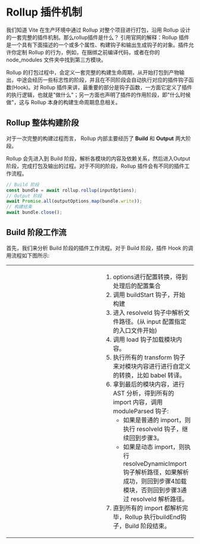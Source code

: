# Rollup 插件机制
我们知道 Vite 在生产环境中通过 Rollup 对整个项目进行打包，沿用 Rollup 设计的一套完整的插件机制。那么rollup插件是什么？ 引用官网的解释：Rollup 插件是一个具有下面描述的一个或多个属性、构建钩子和输出生成钩子的对象。插件允许你定制 Rollup 的行为，例如，在捆绑之前编译代码，或者在你的 node_modules 文件夹中找到第三方模块。

Rollup 的打包过程中，会定义一套完整的构建生命周期，从开始打包到产物输出，中途会经历一些标志性的阶段，并且在不同阶段会自动执行对应的插件钩子函数(Hook)。对 Rollup 插件来讲，最重要的部分是钩子函数，一方面它定义了插件的执行逻辑，也就是"做什么"；另一方面也声明了插件的作用阶段，即"什么时候做"，这与 Rollup 本身的构建生命周期息息相关。

## Rollup 整体构建阶段
对于一次完整的构建过程而言， Rollup 内部主要经历了 **Build** 和 **Output** 两大阶段。

Rollup 会先进入到 Build 阶段，解析各模块的内容及依赖关系，然后进入Output阶段，完成打包及输出的过程。对于不同的阶段，Rollup 插件会有不同的插件工作流程。

```js
// Build 阶段
const bundle = await rollup.rollup(inputOptions);
// Output 阶段
await Promise.all(outputOptions.map(bundle.write));
// 构建结束
await bundle.close();
```

## Build 阶段工作流
首先，我们来分析 Build 阶段的插件工作流程。对于 Build 阶段，插件 Hook 的调用流程如下图所示:
<!-- <center>
  <ZoomImg src="../../../../public/images/plugin/plugin03.png" />
</center> -->
<table rules="none">
<tr>
<td style="width: 50%">
<ZoomImg src="../../../../public/images/plugin/plugin03.png" />
</td>
<td style="font-size: 16px">

1. options进行配置转换，得到处理后的配置集合
2. 调用 buildStart 钩子，开始构建
3. 进入 resolveId 钩子中解析文件路径。(从 input 配置指定的入口文件开始)
4. 调用 load 钩子加载模块内容。
5. 执行所有的 transform 钩子来对模块内容进行进行自定义的转换，比如 babel 转译。
6. 拿到最后的模块内容，进行 AST 分析，得到所有的 import 内容，调用 moduleParsed 钩子:
    * 如果是普通的 import，则执行 resolveId 钩子，继续回到步骤3。
    * 如果是动态 import，则执行 resolveDynamicImport 钩子解析路径，如果解析成功，则回到步骤4加载模块，否则回到步骤3通过 resolveId 解析路径。
7. 直到所有的 import 都解析完毕，Rollup 执行buildEnd钩子，Build 阶段结束。
</td>
</tr>
</table>  

